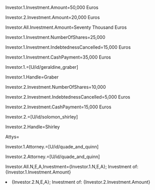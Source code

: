 Investor.1.Investment.Amount=50,000 Euros

Investor.2.Investment.Amount=20,000 Euros

Investor.All.Investment.Amount=Seventy Thousand Euros

Investor.1.Investment.NumberOfShares=25,000

Investor.1.Investment.IndebtednessCancelled=15,000 Euros

Investor.1.Investment.CashPayment=35,000 Euros

Investor.1.=[U/id/geraldine_graber]

Investor.1.Handle=Graber


Investor.2.Investment.NumberOfShares=10,000

Investor.2.Investment.IndebtednessCancelled=5,000 Euros

Investor.2.Investment.CashPayment=15,000 Euros

Investor.2.=[U/id/solomon_shirley]

Investor.2.Handle=Shirley

Attys=</i>

Investor.1.Attorney.=[U/id/quade_and_quinn]

Investor.2.Attorney.=[U/id/quade_and_quinn]

Investor.All.N,E,A,Investment={Investor.1.N,E,A}; Investment of: {Investor.1.Investment.Amount}<li>{Investor.2.N,E,A}; Investment of:  {Investor.2.Investment.Amount}